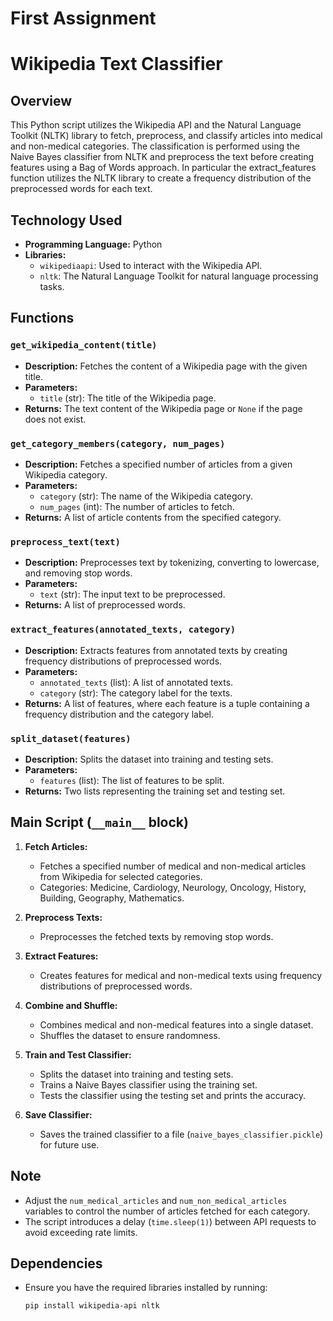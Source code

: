# First Assignment
# Wikipedia Text Classifier

## Overview
This Python script utilizes the Wikipedia API and the Natural Language Toolkit (NLTK) library to fetch, preprocess, and classify articles into medical and non-medical categories. The classification is performed using the Naive Bayes classifier from NLTK and preprocess the text before creating features using a Bag of Words approach. In particular the extract_features function utilizes the NLTK library to create a frequency distribution of the preprocessed words for each text.

## Technology Used
- **Programming Language:** Python
- **Libraries:**
  - `wikipediaapi`: Used to interact with the Wikipedia API.
  - `nltk`: The Natural Language Toolkit for natural language processing tasks.
  
## Functions

### `get_wikipedia_content(title)`
- **Description:** Fetches the content of a Wikipedia page with the given title.
- **Parameters:**
  - `title` (str): The title of the Wikipedia page.
- **Returns:** The text content of the Wikipedia page or `None` if the page does not exist.

### `get_category_members(category, num_pages)`
- **Description:** Fetches a specified number of articles from a given Wikipedia category.
- **Parameters:**
  - `category` (str): The name of the Wikipedia category.
  - `num_pages` (int): The number of articles to fetch.
- **Returns:** A list of article contents from the specified category.

### `preprocess_text(text)`
- **Description:** Preprocesses text by tokenizing, converting to lowercase, and removing stop words.
- **Parameters:**
  - `text` (str): The input text to be preprocessed.
- **Returns:** A list of preprocessed words.

### `extract_features(annotated_texts, category)`
- **Description:** Extracts features from annotated texts by creating frequency distributions of preprocessed words.
- **Parameters:**
  - `annotated_texts` (list): A list of annotated texts.
  - `category` (str): The category label for the texts.
- **Returns:** A list of features, where each feature is a tuple containing a frequency distribution and the category label.

### `split_dataset(features)`
- **Description:** Splits the dataset into training and testing sets.
- **Parameters:**
  - `features` (list): The list of features to be split.
- **Returns:** Two lists representing the training set and testing set.

## Main Script (`__main__` block)
1. **Fetch Articles:**
   - Fetches a specified number of medical and non-medical articles from Wikipedia for selected categories.
   - Categories: Medicine, Cardiology, Neurology, Oncology, History, Building, Geography, Mathematics.

2. **Preprocess Texts:**
   - Preprocesses the fetched texts by removing stop words.

3. **Extract Features:**
   - Creates features for medical and non-medical texts using frequency distributions of preprocessed words.

4. **Combine and Shuffle:**
   - Combines medical and non-medical features into a single dataset.
   - Shuffles the dataset to ensure randomness.

5. **Train and Test Classifier:**
   - Splits the dataset into training and testing sets.
   - Trains a Naive Bayes classifier using the training set.
   - Tests the classifier using the testing set and prints the accuracy.

6. **Save Classifier:**
   - Saves the trained classifier to a file (`naive_bayes_classifier.pickle`) for future use.

## Note
- Adjust the `num_medical_articles` and `num_non_medical_articles` variables to control the number of articles fetched for each category.
- The script introduces a delay (`time.sleep(1)`) between API requests to avoid exceeding rate limits.

## Dependencies
- Ensure you have the required libraries installed by running:
  ```bash
  pip install wikipedia-api nltk
  ```
